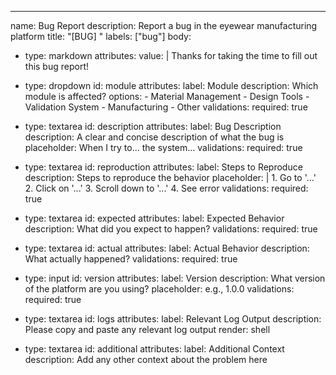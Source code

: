---
name: Bug Report
description: Report a bug in the eyewear manufacturing platform
title: "[BUG] "
labels: ["bug"]
body:
  - type: markdown
    attributes:
      value: |
        Thanks for taking the time to fill out this bug report!
  
  - type: dropdown
    id: module
    attributes:
      label: Module
      description: Which module is affected?
      options:
        - Material Management
        - Design Tools
        - Validation System
        - Manufacturing
        - Other
    validations:
      required: true

  - type: textarea
    id: description
    attributes:
      label: Bug Description
      description: A clear and concise description of what the bug is
      placeholder: When I try to... the system...
    validations:
      required: true

  - type: textarea
    id: reproduction
    attributes:
      label: Steps to Reproduce
      description: Steps to reproduce the behavior
      placeholder: |
        1. Go to '...'
        2. Click on '...'
        3. Scroll down to '...'
        4. See error
    validations:
      required: true

  - type: textarea
    id: expected
    attributes:
      label: Expected Behavior
      description: What did you expect to happen?
    validations:
      required: true

  - type: textarea
    id: actual
    attributes:
      label: Actual Behavior
      description: What actually happened?
    validations:
      required: true

  - type: input
    id: version
    attributes:
      label: Version
      description: What version of the platform are you using?
      placeholder: e.g., 1.0.0
    validations:
      required: true

  - type: textarea
    id: logs
    attributes:
      label: Relevant Log Output
      description: Please copy and paste any relevant log output
      render: shell

  - type: textarea
    id: additional
    attributes:
      label: Additional Context
      description: Add any other context about the problem here
